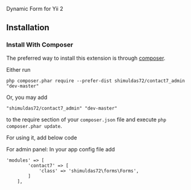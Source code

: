 Dynamic Form for Yii 2


Installation
------------

### Install With Composer

The preferred way to install this extension is through [composer](http://getcomposer.org/download/).

Either run

```
php composer.phar require --prefer-dist shimuldas72/contact7_admin "dev-master"

```

Or, you may add

```
"shimuldas72/contact7_admin" "dev-master"
```

to the require section of your `composer.json` file and execute `php composer.phar update`.


For using it, add below code

For admin panel:
In your app config file add

```
'modules' => [
        'contact7' => [
            'class' => 'shimuldas72\forms\Forms',
        ]
    ],
```
